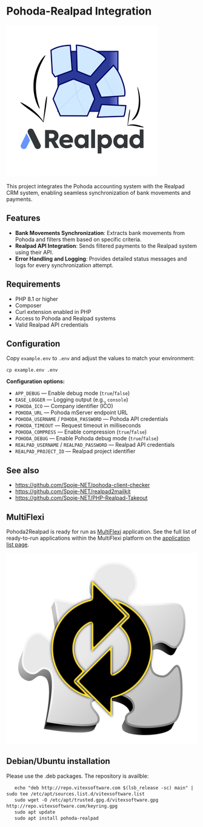 # Pohoda-Realpad Integration

![logo](pohoda-realpad.svg?raw=true)

This project integrates the Pohoda accounting system with the Realpad CRM system, enabling seamless synchronization of bank movements and payments.

## Features

- **Bank Movements Synchronization**: Extracts bank movements from Pohoda and filters them based on specific criteria.
- **Realpad API Integration**: Sends filtered payments to the Realpad system using their API.
- **Error Handling and Logging**: Provides detailed status messages and logs for every synchronization attempt.

## Requirements

- PHP 8.1 or higher
- Composer
- Curl extension enabled in PHP
- Access to Pohoda and Realpad systems
- Valid Realpad API credentials

## Configuration

Copy `example.env` to `.env` and adjust the values to match your environment:

```shell
cp example.env .env
```

**Configuration options:**

- `APP_DEBUG` — Enable debug mode (`true`/`false`)
- `EASE_LOGGER` — Logging output (e.g., `console`)
- `POHODA_ICO` — Company identifier (IČO)
- `POHODA_URL` — Pohoda mServer endpoint URL
- `POHODA_USERNAME` / `POHODA_PASSWORD` — Pohoda API credentials
- `POHODA_TIMEOUT` — Request timeout in milliseconds
- `POHODA_COMPRESS` — Enable compression (`true`/`false`)
- `POHODA_DEBUG` — Enable Pohoda debug mode (`true`/`false`)
- `REALPAD_USERNAME` / `REALPAD_PASSWORD` — Realpad API credentials
- `REALPAD_PROJECT_ID` — Realpad project identifier

## See also

- <https://github.com/Spoje-NET/pohoda-client-checker>
- <https://github.com/Spoje-NET/realpad2mailkit>
- <https://github.com/Spoje-NET/PHP-Realpad-Takeout>

## MultiFlexi

Pohoda2Realpad is ready for run as [MultiFlexi](https://multiflexi.eu) application.
See the full list of ready-to-run applications within the MultiFlexi platform on the [application list page](https://www.multiflexi.eu/apps.php).

[![MultiFlexi App](https://github.com/VitexSoftware/MultiFlexi/blob/main/doc/multiflexi-app.svg)](https://www.multiflexi.eu/apps.php)

## Debian/Ubuntu installation

Please use the .deb packages. The repository is availble:

 ```shell
    echo "deb http://repo.vitexsoftware.com $(lsb_release -sc) main" | sudo tee /etc/apt/sources.list.d/vitexsoftware.list
    sudo wget -O /etc/apt/trusted.gpg.d/vitexsoftware.gpg http://repo.vitexsoftware.com/keyring.gpg
    sudo apt update
    sudo apt install pohoda-realpad
```
